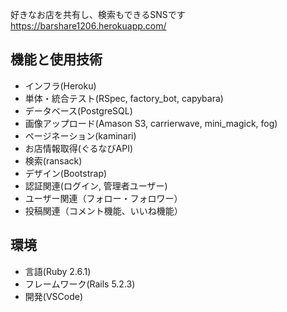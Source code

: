 好きなお店を共有し、検索もできるSNSです  
https://barshare1206.herokuapp.com/
## 機能と使用技術

- インフラ(Heroku)
- 単体・統合テスト(RSpec, factory_bot, capybara)
- データベース(PostgreSQL)
- 画像アップロード(Amason S3, carrierwave, mini_magick, fog)
- ページネーション(kaminari)
- お店情報取得(ぐるなびAPI)
- 検索(ransack)
- デザイン(Bootstrap)  
- 認証関連(ログイン, 管理者ユーザー)
- ユーザー関連（フォロー・フォロワー）
- 投稿関連（コメント機能、いいね機能）

## 環境

- 言語(Ruby 2.6.1)
- フレームワーク(Rails 5.2.3) 
- 開発(VSCode)
